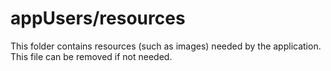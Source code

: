 # appUsers/resources

This folder contains resources (such as images) needed by the application. This file can
be removed if not needed.
